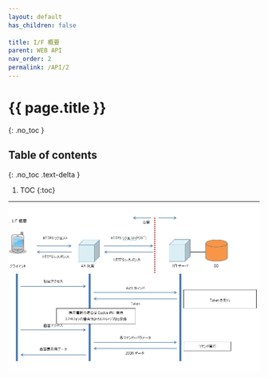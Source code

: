 ```yaml
---
layout: default
has_children: false

title: I/F 概要
parent: WEB API
nav_order: 2
permalink: /API/2
---
```


# {{ page.title }}
{: .no_toc }

## Table of contents
{: .no_toc .text-delta }

1. TOC
{:toc}

---

<a href="/img/cvnet/api/2.IF概要.jpeg" target="_blank">
<img src="/img/cvnet/api/2.IF概要.jpeg" alt="search tokui">
</a>